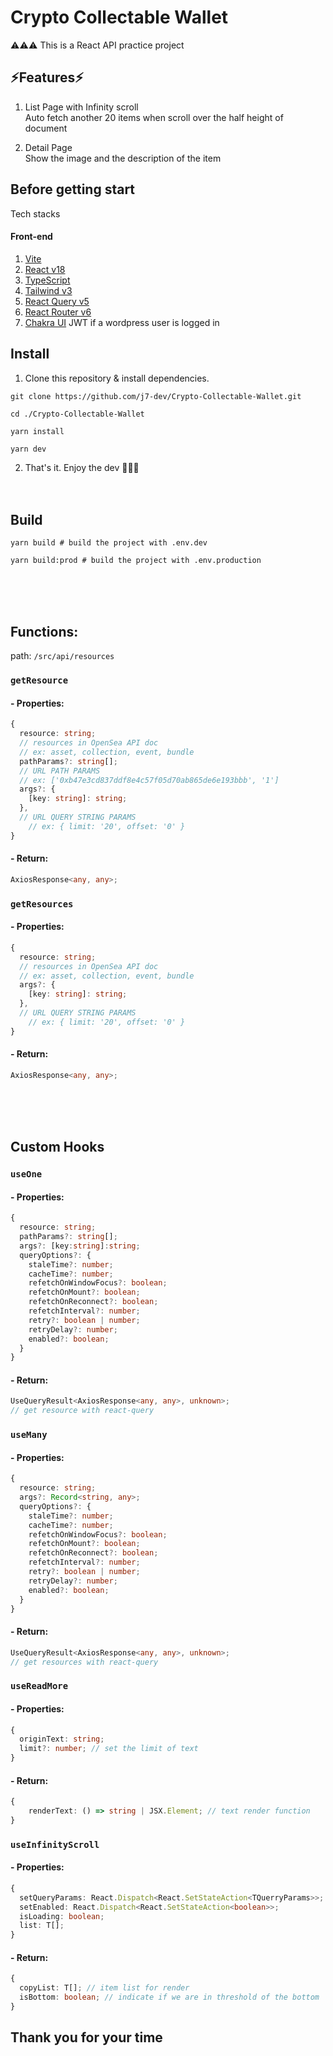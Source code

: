 # Crypto Collectable Wallet

⚠️⚠️⚠️ This is a React API practice project

## ⚡Features⚡

1. List Page with Infinity scroll<br>
   Auto fetch another 20 items when scroll over the half height of document

2. Detail Page<br>
   Show the image and the description of the item


## Before getting start

Tech stacks

#### Front-end

1. [Vite](https://vitejs.dev/)
2. [React v18](https://beta.reactjs.org/)
3. [TypeScript](https://www.typescriptlang.org/docs/)
4. [Tailwind v3](https://tailwindcss.com/)
5. [React Query v5](https://tanstack.com/query/v5)
6. [React Router v6](https://reactrouter.com/en/main)
7. [Chakra UI](https://chakra-ui.com/)
 JWT if a wordpress user is logged in

## Install

1. Clone this repository & install dependencies.
```shell
git clone https://github.com/j7-dev/Crypto-Collectable-Wallet.git

cd ./Crypto-Collectable-Wallet

yarn install

yarn dev
```

2. That's it. Enjoy the dev 🎉🎉🎉<br /><br /><br />

## Build

```shell
yarn build # build the project with .env.dev

yarn build:prod # build the project with .env.production
```
<br /><br /><br />
## Functions:

path: `/src/api/resources`

### `getResource`

#### - Properties:

```typescript
{
  resource: string;
  // resources in OpenSea API doc
  // ex: asset, collection, event, bundle
  pathParams?: string[];
  // URL PATH PARAMS
  // ex: ['0xb47e3cd837ddf8e4c57f05d70ab865de6e193bbb', '1']
  args?: {
    [key: string]: string;
  },
  // URL QUERY STRING PARAMS
	// ex: { limit: '20', offset: '0' }
}
```

#### - Return:
```typescript
AxiosResponse<any, any>;
```

### `getResources`

#### - Properties:


```typescript
{
  resource: string;
  // resources in OpenSea API doc
  // ex: asset, collection, event, bundle
  args?: {
    [key: string]: string;
  },
  // URL QUERY STRING PARAMS
	// ex: { limit: '20', offset: '0' }
}
```

#### - Return:

```typescript
AxiosResponse<any, any>;
```
<br /><br /><br />

## Custom Hooks

### `useOne`

#### - Properties:

```typescript
{
  resource: string;
  pathParams?: string[];
  args?: [key:string]:string;
  queryOptions?: {
    staleTime?: number;
    cacheTime?: number;
    refetchOnWindowFocus?: boolean;
    refetchOnMount?: boolean;
    refetchOnReconnect?: boolean;
    refetchInterval?: number;
    retry?: boolean | number;
    retryDelay?: number;
    enabled?: boolean;
  }
}
```

#### - Return:
```typescript
UseQueryResult<AxiosResponse<any, any>, unknown>;
// get resource with react-query
```


### `useMany`

#### - Properties:

```typescript
{
  resource: string;
  args?: Record<string, any>;
  queryOptions?: {
    staleTime?: number;
    cacheTime?: number;
    refetchOnWindowFocus?: boolean;
    refetchOnMount?: boolean;
    refetchOnReconnect?: boolean;
    refetchInterval?: number;
    retry?: boolean | number;
    retryDelay?: number;
    enabled?: boolean;
  }
}
```

#### - Return:

```typescript
UseQueryResult<AxiosResponse<any, any>, unknown>;
// get resources with react-query
```


### `useReadMore`

#### - Properties:

```typescript
{
  originText: string;
  limit?: number; // set the limit of text
}
```

#### - Return:

```typescript
{
	renderText: () => string | JSX.Element; // text render function
}
```


### `useInfinityScroll`

#### - Properties:

```typescript
{
  setQueryParams: React.Dispatch<React.SetStateAction<TQuerryParams>>;
  setEnabled: React.Dispatch<React.SetStateAction<boolean>>;
  isLoading: boolean;
  list: T[];
}
```

#### - Return:

```typescript
{
  copyList: T[]; // item list for render
  isBottom: boolean; // indicate if we are in threshold of the bottom
}
```


## Thank you for your time
